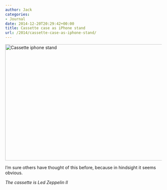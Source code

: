 ```yaml
---
author: Jack
categories:
- Journal
date: 2014-12-20T20:29:42+00:00
title: Cassette case as iPhone stand
url: /2014/cassette-case-as-iphone-stand/
---
```


<img title="cassette-iphone-stand.jpg" src="/img/2014/12/cassette-iphone-stand.jpg" alt="Cassette iphone stand" width="600" height="375" border="0" />

I’m sure others have thought of this before, because in hindsight it seems obvious. 

_The cassette is Led Zeppelin II_